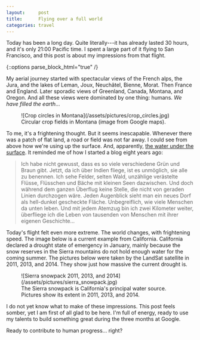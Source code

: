 ```yaml
---
layout:     post
title:      Flying over a full world
categories: travel
---
```


Today has been a long day. Quite literally---it has already lasted 30 hours, and
it's only 21:00 Pacific time. I spent a large part of it flying to San
Francisco, and this post is about my impressions from that flight.

{::options parse_block_html="true" /}

My aerial journey started with spectacular views of the French alps, the Jura,
and the lakes of Leman, Joux, Neuchâtel, Bienne, Morat. Then France and England.
Later sporadic views of Greenland, Canada, Montana, and Oregon. And all these
views were dominated by one thing: humans. *We have filled the earth...*

<figure>
![Crop circles in Montana](/assets/pictures/crop_circles.jpg)
<figcaption>
Circular crop fields in Montana (image from Google maps).
</figcaption>
</figure>

To me, it's a frightening thought. But it seems inescapable. Whenever there was
a patch of flat land, a road or field was not far away. I could see from above
how we're using up the surface. And, apparently, [the water under the
surface](https://www.nytimes.com/2013/05/20/us/high-plains-aquifer-dwindles-hurting-farmers.html).
It reminded me of how I started a blog eight years ago:

> Ich habe nicht gewusst, dass es so viele verschiedene Grün und Braun gibt.
> Jetzt, da ich über Indien fliege, ist es unmöglich, sie alle zu benennen. Ich
> sehe Felder, selten Wald, unzählige verästelte Flüsse, Flüsschen und Bäche mit
> kleinen Seen dazwischen. Und doch während dem ganzen Überflug keine Stelle,
> die nicht von geraden Linien durchzogen wäre. Jeden Augenblick sieht man ein
> neues Dorf als hell-dunkel gescheckte Fläche. Unbegreiflich, wie viele
> Menschen da unten leben. Und mit jedem Atemzug bin ich zwei Kilometer weiter,
> überfliege ich die Leben von tausenden von Menschen mit ihrer eigenen
> Geschichte...

Today's flight felt even more extreme. The world changes, with frightening
speed. The image below is a current example from California. California declared
a drought state of emergency in January, mainly because the snow reserves in the
Sierra mountains do not hold enough water for the coming summer. The pictures
below were taken by the LandSat satellite in 2011, 2013, and 2014. They show
just how massive the current drought is.

<figure>
![Sierra snowpack 2011, 2013, and 2014](/assets/pictures/sierra_snowpack.jpg)
<figcaption>
The Sierra snowpack is California's principal water source. Pictures show its
extent in 2011, 2013, and 2014. 
</figcaption>
</figure>

I do not yet know what to make of these impressions. This post feels somber, yet I
am first of all glad to be here. I'm full of energy, ready to use my talents to
build something great during the three months at Google.

Ready to contribute to human progress... right?
